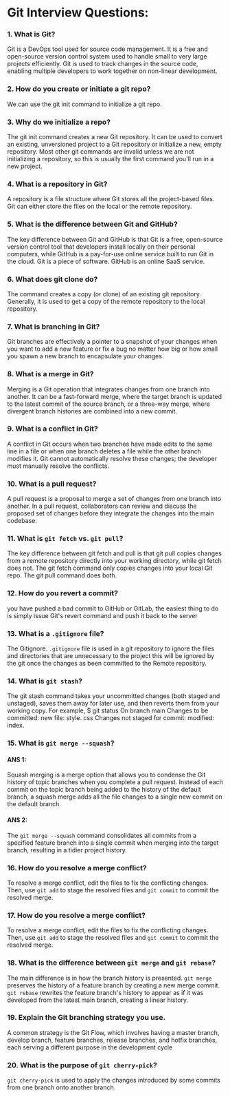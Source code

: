# Git Interview Questions:
### 1. What is Git? 
Git is a DevOps tool used for source code management. It is a free and open-source version control system used to handle small to very large projects efficiently. Git is used to track changes in the source code, enabling multiple developers to work together on non-linear development. 
### 2. How do you create or initiate a git repo? 
We can use the git init command to initialize a git repo.
### 3. Why do we initialize a repo?
The git init command creates a new Git repository. It can be used to convert an existing, unversioned project to a Git repository or initialize a new, empty repository. 
Most other git commands are invalid unless we are not initializing a repository, so this is usually the first command you'll run in a new project.
### 4. What is a repository in Git? 
A repository is a file structure where Git stores all the project-based files. Git can either store the files on the local or the remote repository. 
### 5. What is the difference between Git and GitHub? 
The key difference between Git and GitHub is that Git is a free, open-source version control tool that developers install locally on their personal computers, while GitHub is a pay-for-use online service built to run Git in the cloud. Git is a piece of software. GitHub is an online SaaS service.
### 6. What does git clone do? 
The command creates a copy (or clone) of an existing git repository. Generally, it is used to get a copy of the remote repository to the local repository. 
### 7. What is branching in Git? 
Git branches are effectively a pointer to a snapshot of your changes when you want to add a new feature or fix a bug no matter how big or how small you spawn a new branch to encapsulate your changes.
### 8. What is a merge in Git? 
Merging is a Git operation that integrates changes from one branch into another. It can be a fast-forward merge, where the target branch is updated to the latest commit of the source branch, or a three-way merge, where divergent branch histories are combined into a new commit. 
### 9. What is a conflict in Git? 
A conflict in Git occurs when two branches have made edits to the same line in a file or when one branch deletes a file while the other branch modifies it. Git cannot automatically resolve these changes; the developer must manually resolve the conflicts. 
### 10. What is a pull request?
A pull request is a proposal to merge a set of changes from one branch into another. In a pull request, collaborators can review and discuss the proposed set of changes before they integrate the changes into the main codebase.
### 11. What is `git fetch` vs. `git pull`?
The key difference between git fetch and pull is that git pull copies changes from a remote repository directly into your working directory, while git fetch does not. The git fetch command only copies changes into your local Git repo. The git pull command does both.
### 12. How do you revert a commit?
you have pushed a bad commit to GitHub or GitLab, the easiest thing to do is simply issue Git's revert command and push it back to the server
### 13. What is a `.gitignore` file?
The Gitignore. `.gitignore` file is used in a git repository to ignore the files and directories that are unnecessary to the project this will be ignored by the git once the changes as been committed to the Remote repository.
### 14. What is `git stash`?
The git stash command takes your uncommitted changes (both staged and unstaged), saves them away for later use, and then reverts them from your working copy. For example, $ git status On branch main Changes to be committed: new file: style. css Changes not staged for commit: modified: index.
### 15. What is `git merge --squash`?
#### ANS 1:
Squash merging is a merge option that allows you to condense the Git history of topic branches when you complete a pull request. Instead of each commit on the topic branch being added to the history of the default branch, a squash merge adds all the file changes to a single new commit on the default branch.
#### ANS 2:
The `git merge --squash` command consolidates all commits from a specified feature branch into a single commit when merging into the target branch, resulting in a tidier project history.
### 16. How do you resolve a merge conflict?
To resolve a merge conflict, edit the files to fix the conflicting changes. Then, use `git add` to stage the resolved files and `git commit` to commit the resolved merge.
### 17. How do you resolve a merge conflict?
To resolve a merge conflict, edit the files to fix the conflicting changes. Then, use `git add` to stage the resolved files and `git commit` to commit the resolved merge.
### 18. What is the difference between `git merge` and `git rebase`?
The main difference is in how the branch history is presented. `git merge` preserves the history of a feature branch by creating a new merge commit. `git rebase` rewrites the feature branch's history to appear as if it was developed from the latest main branch, creating a linear history.
### 19. Explain the Git branching strategy you use.
A common strategy is the Git Flow, which involves having a master branch, develop branch, feature branches, release branches, and hotfix branches, each serving a different purpose in the development cycle  
### 20. What is the purpose of `git cherry-pick`?
`git cherry-pick` is used to apply the changes introduced by some commits from one branch onto another branch.

